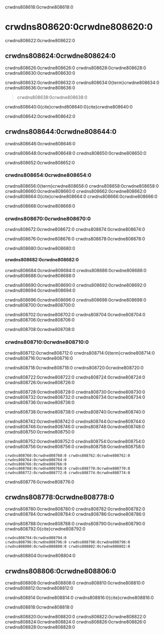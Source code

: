 crwdns808618:0crwdne808618:0
# crwdns808620:0crwdne808620:0

crwdns808622:0crwdne808622:0
## crwdns808624:0crwdne808624:0

crwdns808626:0crwdne808626:0 crwdns808628:0crwdne808628:0 crwdns808630:0crwdne808630:0

crwdns808632:0crwdne808632:0 crwdns808634:0{term}crwdne808634:0 crwdns808636:0crwdne808636:0
> crwdns808638:0crwdne808638:0

crwdns808640:0{cite}crwdnd808640:0{cite}crwdne808640:0

crwdns808642:0crwdne808642:0
## crwdns808644:0crwdne808644:0

crwdns808646:0crwdne808646:0

crwdns808648:0crwdne808648:0 crwdns808650:0crwdne808650:0

crwdns808652:0crwdne808652:0
### crwdns808654:0crwdne808654:0

crwdns808656:0{term}crwdne808656:0 crwdns808658:0crwdne808658:0 crwdns808660:0crwdne808660:0 crwdns808662:0crwdne808662:0 crwdns808664:0{cite}crwdne808664:0 crwdns808666:0crwdne808666:0

crwdns808668:0crwdne808668:0
### crwdns808670:0crwdne808670:0

crwdns808672:0crwdne808672:0 crwdns808674:0crwdne808674:0

crwdns808676:0crwdne808676:0 crwdns808678:0crwdne808678:0

crwdns808680:0crwdne808680:0
#### crwdns808682:0crwdne808682:0

crwdns808684:0crwdne808684:0 crwdns808686:0crwdne808686:0 crwdns808688:0crwdne808688:0

crwdns808690:0crwdne808690:0 crwdns808692:0crwdne808692:0 crwdns808694:0crwdne808694:0

crwdns808696:0crwdne808696:0 crwdns808698:0crwdne808698:0 crwdns808700:0crwdne808700:0

crwdns808702:0crwdne808702:0 crwdns808704:0crwdne808704:0 crwdns808706:0crwdne808706:0

crwdns808708:0crwdne808708:0
### crwdns808710:0crwdne808710:0

crwdns808712:0crwdne808712:0 crwdns808714:0{term}crwdne808714:0 crwdns808716:0crwdne808716:0

crwdns808718:0crwdne808718:0 crwdns808720:0crwdne808720:0

crwdns808722:0crwdne808722:0 crwdns808724:0crwdne808724:0 crwdns808726:0crwdne808726:0

crwdns808728:0crwdne808728:0 crwdns808730:0crwdne808730:0 crwdns808732:0crwdne808732:0 crwdns808734:0crwdne808734:0 crwdns808736:0crwdne808736:0

crwdns808738:0crwdne808738:0 crwdns808740:0crwdne808740:0

crwdns808742:0crwdne808742:0 crwdns808744:0crwdne808744:0 crwdns808746:0crwdne808746:0 crwdns808748:0crwdne808748:0 crwdns808750:0crwdne808750:0

crwdns808752:0crwdne808752:0 crwdns808754:0crwdne808754:0 crwdns808756:0crwdne808756:0 crwdns808758:0crwdne808758:0

```{figure} ../../figures/routes-to-OA.jpg
crwdns808760:0crwdne808760:0 crwdns808762:0crwdne808762:0 crwdns808764:0crwdne808764:0
crwdns808766:0crwdne808766:0
crwdns808768:0crwdne808768:0 crwdns808770:0crwdne808770:0 crwdns808772:0crwdne808772:0 crwdns808774:0crwdne808774:0
```

crwdns808776:0crwdne808776:0
## crwdns808778:0crwdne808778:0

crwdns808780:0crwdne808780:0 crwdns808782:0crwdne808782:0 crwdns808784:0crwdne808784:0 crwdns808786:0crwdne808786:0

crwdns808788:0crwdne808788:0 crwdns808790:0crwdne808790:0 crwdns808792:0{cite}crwdne808792:0

```{figure} ../../figures/share-work-openly.jpg
crwdns808794:0crwdne808794:0
crwdns808796:0crwdne808796:0 crwdns808798:0crwdne808798:0 crwdns808800:0crwdne808800:0 crwdns808802:0crwdne808802:0
```

crwdns808804:0crwdne808804:0
## crwdns808806:0crwdne808806:0

crwdns808808:0crwdne808808:0 crwdns808810:0crwdne808810:0 crwdns808812:0crwdne808812:0

crwdns808814:0crwdne808814:0 crwdns808816:0{cite}crwdne808816:0

crwdns808818:0crwdne808818:0

crwdns808820:0crwdne808820:0 crwdns808822:0crwdne808822:0 crwdns808824:0crwdne808824:0 crwdns808826:0crwdne808826:0 crwdns808828:0crwdne808828:0
